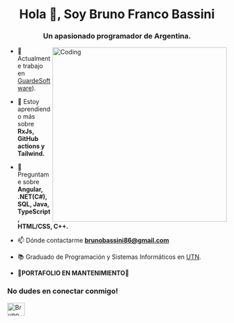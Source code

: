 <h1 align="center">Hola 👋, Soy Bruno Franco Bassini</h1>
<h3 align="center">Un apasionado programador de Argentina.</h3>
<img align="right" alt="Coding" width="400" src="https://i.pinimg.com/originals/7e/b2/49/7eb249f2fd2e58e9ad6dd60ef892971b.gif">


- 🔭 Actualmente trabajo en [GuardeSoftware](https://github.com/MateoBarrios27/Guarde-Software)).

- 🌱 Estoy aprendiendo más sobre **RxJs, GitHub actions y Tailwind.**

- 💬 Preguntame sobre **Angular, .NET(C#), SQL, Java, TypeScript, HTML/CSS, C++.**

- 📫 Dónde contactarme **brunobassini86@gmail.com**

- 📚 Graduado de Programación y Sistemas Informáticos en <a target="blank" href="https://utn.edu.ar/es" >UTN</a>.

- **🧰PORTAFOLIO EN MANTENIMIENTO🧰**

<h3 align="left">No dudes en conectar conmigo!</h3>
<p align="left">
<a href="https://www.linkedin.com/in/bassinibruno" target="blank"><img align="center" src="https://raw.githubusercontent.com/rahuldkjain/github-profile-readme-generator/master/src/images/icons/Social/linked-in-alt.svg" alt="Bruno Franco Bassini" height="30" width="40" /></a>
            <!--
<a href="https://stackoverflow.com/users/thilina" target="blank"><img align="center" src="https://raw.githubusercontent.com/rahuldkjain/github-profile-readme-generator/master/src/images/icons/Social/stack-overflow.svg" alt="thilina" height="30" width="40" /></a>
<a href="https://kaggle.com/thilinal5" target="blank"><img align="center" src="https://raw.githubusercontent.com/rahuldkjain/github-profile-readme-generator/master/src/images/icons/Social/kaggle.svg" alt="thilinal5" height="30" width="40" /></a>
<a href="https://instagram.com/thilinalkshan" target="blank"><img align="center" src="https://raw.githubusercontent.com/rahuldkjain/github-profile-readme-generator/master/src/images/icons/Social/instagram.svg" alt="thilinalkshan" height="30" width="40" /></a>
<a href="https://www.hackerrank.com/lakshanthilina51" target="blank"><img align="center" src="https://raw.githubusercontent.com/rahuldkjain/github-profile-readme-generator/master/src/images/icons/Social/hackerrank.svg" alt="lakshanthilina51" height="30" width="40" /></a>
</p>

<!--
Here are some ideas to get you started:

- 🔭 I’m currently working on ...
- 🌱 I’m currently learning ...
- 👯 I’m looking to collaborate on ...
- 🤔 I’m looking for help with ...
- 💬 Ask me about ...
- 📫 How to reach me: ...
- 😄 Pronouns: ...
- ⚡ Fun fact: ...
-->

